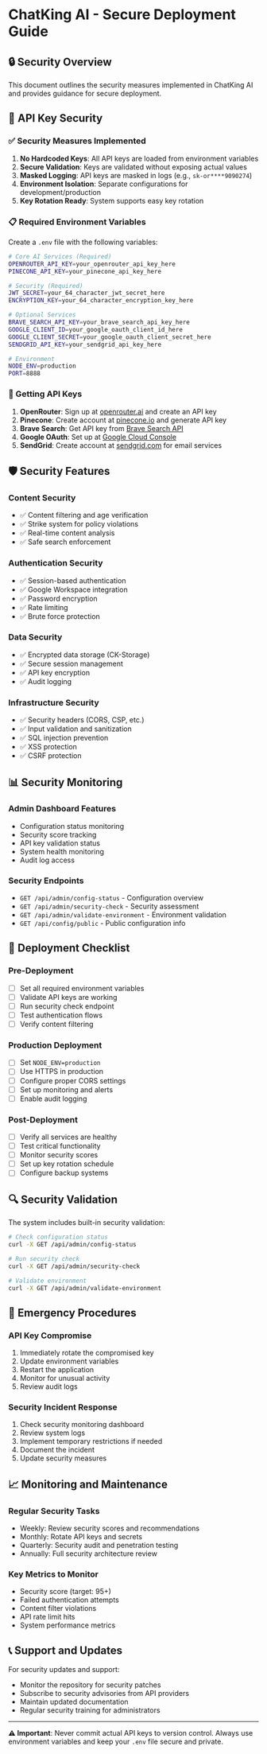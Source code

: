 # ChatKing AI - Secure Deployment Guide

## 🔒 Security Overview

This document outlines the security measures implemented in ChatKing AI and provides guidance for secure deployment.

## 🔐 API Key Security

### ✅ Security Measures Implemented

1. **No Hardcoded Keys**: All API keys are loaded from environment variables
2. **Secure Validation**: Keys are validated without exposing actual values
3. **Masked Logging**: API keys are masked in logs (e.g., `sk-or****9090274`)
4. **Environment Isolation**: Separate configurations for development/production
5. **Key Rotation Ready**: System supports easy key rotation

### 📋 Required Environment Variables

Create a `.env` file with the following variables:

```bash
# Core AI Services (Required)
OPENROUTER_API_KEY=your_openrouter_api_key_here
PINECONE_API_KEY=your_pinecone_api_key_here

# Security (Required)
JWT_SECRET=your_64_character_jwt_secret_here
ENCRYPTION_KEY=your_64_character_encryption_key_here

# Optional Services
BRAVE_SEARCH_API_KEY=your_brave_search_api_key_here
GOOGLE_CLIENT_ID=your_google_oauth_client_id_here
GOOGLE_CLIENT_SECRET=your_google_oauth_client_secret_here
SENDGRID_API_KEY=your_sendgrid_api_key_here

# Environment
NODE_ENV=production
PORT=8888
```

### 🔧 Getting API Keys

1. **OpenRouter**: Sign up at [openrouter.ai](https://openrouter.ai) and create an API key
2. **Pinecone**: Create account at [pinecone.io](https://pinecone.io) and generate API key
3. **Brave Search**: Get API key from [Brave Search API](https://api.search.brave.com)
4. **Google OAuth**: Set up at [Google Cloud Console](https://console.cloud.google.com)
5. **SendGrid**: Create account at [sendgrid.com](https://sendgrid.com) for email services

## 🛡️ Security Features

### Content Security
- ✅ Content filtering and age verification
- ✅ Strike system for policy violations
- ✅ Real-time content analysis
- ✅ Safe search enforcement

### Authentication Security
- ✅ Session-based authentication
- ✅ Google Workspace integration
- ✅ Password encryption
- ✅ Rate limiting
- ✅ Brute force protection

### Data Security
- ✅ Encrypted data storage (CK-Storage)
- ✅ Secure session management
- ✅ API key encryption
- ✅ Audit logging

### Infrastructure Security
- ✅ Security headers (CORS, CSP, etc.)
- ✅ Input validation and sanitization
- ✅ SQL injection prevention
- ✅ XSS protection
- ✅ CSRF protection

## 📊 Security Monitoring

### Admin Dashboard Features
- Configuration status monitoring
- Security score tracking
- API key validation status
- System health monitoring
- Audit log access

### Security Endpoints
- `GET /api/admin/config-status` - Configuration overview
- `GET /api/admin/security-check` - Security assessment
- `GET /api/admin/validate-environment` - Environment validation
- `GET /api/config/public` - Public configuration info

## 🚀 Deployment Checklist

### Pre-Deployment
- [ ] Set all required environment variables
- [ ] Validate API keys are working
- [ ] Run security check endpoint
- [ ] Test authentication flows
- [ ] Verify content filtering

### Production Deployment
- [ ] Set `NODE_ENV=production`
- [ ] Use HTTPS in production
- [ ] Configure proper CORS settings
- [ ] Set up monitoring and alerts
- [ ] Enable audit logging

### Post-Deployment
- [ ] Verify all services are healthy
- [ ] Test critical functionality
- [ ] Monitor security scores
- [ ] Set up key rotation schedule
- [ ] Configure backup systems

## 🔍 Security Validation

The system includes built-in security validation:

```bash
# Check configuration status
curl -X GET /api/admin/config-status

# Run security check
curl -X GET /api/admin/security-check

# Validate environment
curl -X GET /api/admin/validate-environment
```

## 🚨 Emergency Procedures

### API Key Compromise
1. Immediately rotate the compromised key
2. Update environment variables
3. Restart the application
4. Monitor for unusual activity
5. Review audit logs

### Security Incident Response
1. Check security monitoring dashboard
2. Review system logs
3. Implement temporary restrictions if needed
4. Document the incident
5. Update security measures

## 📈 Monitoring and Maintenance

### Regular Security Tasks
- Weekly: Review security scores and recommendations
- Monthly: Rotate API keys and secrets
- Quarterly: Security audit and penetration testing
- Annually: Full security architecture review

### Key Metrics to Monitor
- Security score (target: 95+)
- Failed authentication attempts
- Content filter violations
- API rate limit hits
- System performance metrics

## 📞 Support and Updates

For security updates and support:
- Monitor the repository for security patches
- Subscribe to security advisories from API providers
- Maintain updated documentation
- Regular security training for administrators

---

**⚠️ Important**: Never commit actual API keys to version control. Always use environment variables and keep your `.env` file secure and private.
